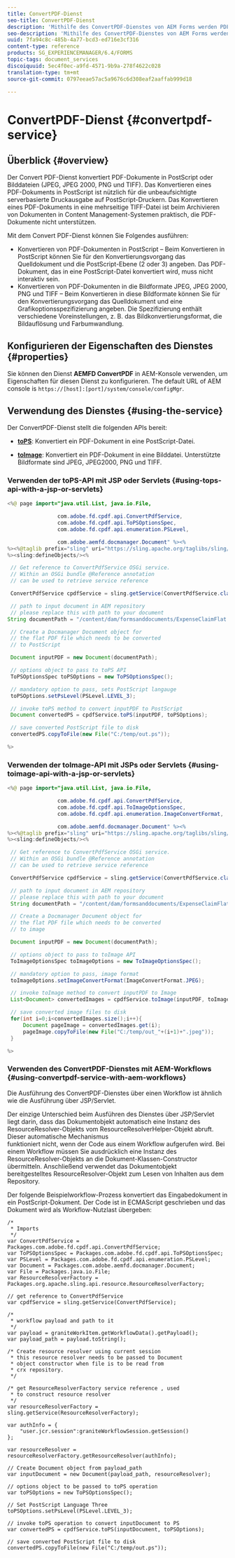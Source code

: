 ```yaml
---
title: ConvertPDF-Dienst
seo-title: ConvertPDF-Dienst
description: 'Mithilfe des ConvertPDF-Dienstes von AEM Forms werden PDF-Dokumente in PostScript- oder Bilddateien konvertiert. '
seo-description: 'Mithilfe des ConvertPDF-Dienstes von AEM Forms werden PDF-Dokumente in PostScript- oder Bilddateien konvertiert. '
uuid: 7fa94c8c-485b-4a77-bcd3-ed716e3cf316
content-type: reference
products: SG_EXPERIENCEMANAGER/6.4/FORMS
topic-tags: document_services
discoiquuid: 5ec4f0ec-a9fd-4571-9b9a-278f4622c028
translation-type: tm+mt
source-git-commit: 0797eeae57ac5a9676c6d308eaf2aaffab999d18

---
```



# ConvertPDF-Dienst {#convertpdf-service}

## Überblick {#overview}

Der Convert PDF-Dienst konvertiert PDF-Dokumente in PostScript oder Bilddateien (JPEG, JPEG 2000, PNG und TIFF). Das Konvertieren eines PDF-Dokuments in PostScript ist nützlich für die unbeaufsichtigte serverbasierte Druckausgabe auf PostScript-Druckern. Das Konvertieren eines PDF-Dokuments in eine mehrseitige TIFF-Datei ist beim Archivieren von Dokumenten in Content Management-Systemen praktisch, die PDF-Dokumente nicht unterstützen.

Mit dem Convert PDF-Dienst können Sie Folgendes ausführen:

* Konvertieren von PDF-Dokumenten in PostScript – Beim Konvertieren in PostScript können Sie für den Konvertierungsvorgang das Quelldokument und die PostScript-Ebene (2 oder 3) angeben. Das PDF-Dokument, das in eine PostScript-Datei konvertiert wird, muss nicht interaktiv sein.
* Konvertieren von PDF-Dokumenten in die Bildformate JPEG, JPEG 2000, PNG und TIFF – Beim Konvertieren in diese Bildformate können Sie für den Konvertierungsvorgang das Quelldokument und eine Grafikoptionsspezifizierung angeben. Die Spezifizierung enthält verschiedene Voreinstellungen, z. B. das Bildkonvertierungsformat, die Bildauflösung und Farbumwandlung.

## Konfigurieren der Eigenschaften des Dienstes   {#properties}

Sie können den Dienst **AEMFD ConvertPDF** in AEM-Konsole verwenden, um Eigenschaften für diesen Dienst zu konfigurieren. The default URL of AEM console is `https://[host]:[port]/system/console/configMgr`.

## Verwendung des Dienstes {#using-the-service}

Der ConvertPDF-Dienst stellt die folgenden APIs bereit:

* **[toPS](https://helpx.adobe.com/experience-manager/6-3/forms/javadocs/com/adobe/fd/cpdf/api/ConvertPdfService.html#toPS)**: Konvertiert ein PDF-Dokument in eine PostScript-Datei.

* **[toImage](https://helpx.adobe.com/experience-manager/6-3/forms/javadocs/com/adobe/fd/cpdf/api/ConvertPdfService.html#toImage)**: Konvertiert ein PDF-Dokument in eine Bilddatei. Unterstützte Bildformate sind JPEG, JPEG2000, PNG und TIFF.

### Verwenden der toPS-API mit JSP oder Servlets {#using-tops-api-with-a-jsp-or-servlets}

```java
<%@ page import="java.util.List, java.io.File,

                com.adobe.fd.cpdf.api.ConvertPdfService,
                com.adobe.fd.cpdf.api.ToPSOptionsSpec,
                com.adobe.fd.cpdf.api.enumeration.PSLevel,

                com.adobe.aemfd.docmanager.Document" %><%
%><%@taglib prefix="sling" uri="https://sling.apache.org/taglibs/sling/1.0" %><%
%><sling:defineObjects/><%

 // Get reference to ConvertPdfService OSGi service.
 // Within an OSGi bundle @Reference annotation 
 // can be used to retrieve service reference

 ConvertPdfService cpdfService = sling.getService(ConvertPdfService.class);

 // path to input document in AEM repository
 // please replace this with path to your document
String documentPath = "/content/dam/formsanddocuments/ExpenseClaimFlat.pdf";

 // Create a Docmanager Document object for 
 // the flat PDF file which needs to be converted 
 // to PostScript

 Document inputPDF = new Document(documentPath);

 // options object to pass to toPS API
 ToPSOptionsSpec toPSOptions = new ToPSOptionsSpec();

 // mandatory option to pass, sets PostScript langauge
 toPSOptions.setPsLevel(PSLevel.LEVEL_3);

 // invoke toPS method to convert inputPDF to PostScript
 Document convertedPS = cpdfService.toPS(inputPDF, toPSOptions);

 // save converted PostScript file to disk
 convertedPS.copyToFile(new File("C:/temp/out.ps"));

%>
```

### Verwenden der toImage-API mit JSPs oder Servlets {#using-toimage-api-with-a-jsp-or-servlets}

```java
<%@ page import="java.util.List, java.io.File,

                com.adobe.fd.cpdf.api.ConvertPdfService,
                com.adobe.fd.cpdf.api.ToImageOptionsSpec,
                com.adobe.fd.cpdf.api.enumeration.ImageConvertFormat,

                com.adobe.aemfd.docmanager.Document" %><%
%><%@taglib prefix="sling" uri="https://sling.apache.org/taglibs/sling/1.0" %><%
%><sling:defineObjects/><%

 // Get reference to ConvertPdfService OSGi service.
 // Within an OSGi bundle @Reference annotation 
 // can be used to retrieve service reference

 ConvertPdfService cpdfService = sling.getService(ConvertPdfService.class);

 // path to input document in AEM repository
 // please replace this with path to your document
 String documentPath = "/content/dam/formsanddocuments/ExpenseClaimFlat.pdf";

 // Create a Docmanager Document object for 
 // the flat PDF file which needs to be converted 
 // to image

 Document inputPDF = new Document(documentPath);

 // options object to pass to toImage API
 ToImageOptionsSpec toImageOptions = new ToImageOptionsSpec();

 // mandatory option to pass, image format
 toImageOptions.setImageConvertFormat(ImageConvertFormat.JPEG);

 // invoke toImage method to convert inputPDF to Image
 List<Document> convertedImages = cpdfService.toImage(inputPDF, toImageOptions);

 // save converted image files to disk
 for(int i=0;i<convertedImages.size();i++){
     Document pageImage = convertedImages.get(i);
     pageImage.copyToFile(new File("C:/temp/out_"+(i+1)+".jpeg"));
 }

%>
```

### Verwenden des ConvertPDF-Dienstes mit AEM-Workflows {#using-convertpdf-service-with-aem-workflows}

Die Ausführung des ConvertPDF-Dienstes über einen Workflow ist ähnlich wie die Ausführung über JSP/Servlet.

Der einzige Unterschied beim Ausführen des Dienstes über JSP/Servlet liegt darin, dass das Dokumentobjekt automatisch eine Instanz des ResourceResolver-Objekts vom ResourceResolverHelper-Objekt abruft. Dieser automatische Mechanismus\
funktioniert nicht, wenn der Code aus einem Workflow aufgerufen wird. Bei einem Workflow müssen Sie ausdrücklich eine Instanz des ResourceResolver-Objekts an die Dokument-Klassen-Constructor übermitteln. Anschließend verwendet das Dokumentobjekt\
bereitgestelltes ResourceResolver-Objekt zum Lesen von Inhalten aus dem Repository.

Der folgende Beispielworkflow-Prozess konvertiert das Eingabedokument in ein PostScript-Dokument. Der Code ist in ECMAScript geschrieben und das Dokument wird als Workflow-Nutzlast übergeben:

```
/*
 * Imports 
 */
var ConvertPdfService = Packages.com.adobe.fd.cpdf.api.ConvertPdfService;
var ToPSOptionsSpec = Packages.com.adobe.fd.cpdf.api.ToPSOptionsSpec;
var PSLevel = Packages.com.adobe.fd.cpdf.api.enumeration.PSLevel;
var Document = Packages.com.adobe.aemfd.docmanager.Document;
var File = Packages.java.io.File;
var ResourceResolverFactory = Packages.org.apache.sling.api.resource.ResourceResolverFactory;

// get reference to ConvertPdfService
var cpdfService = sling.getService(ConvertPdfService);

/*
 * workflow payload and path to it
 */
var payload = graniteWorkItem.getWorkflowData().getPayload();
var payload_path = payload.toString();

/* Create resource resolver using current session 
 * this resource resolver needs to be passed to Document
 * object constructor when file is to be read from 
 * crx repository. 
 */

/* get ResourceResolverFactory service reference , used 
 * to construct resource resolver
 */
var resourceResolverFactory = sling.getService(ResourceResolverFactory);

var authInfo = {
    "user.jcr.session":graniteWorkflowSession.getSession()
};

var resourceResolver = resourceResolverFactory.getResourceResolver(authInfo);

// Create Document object from payload_path 
var inputDocument = new Document(payload_path, resourceResolver);

// options object to be passed to toPS operation
var toPSOptions = new ToPSOptionsSpec();

// Set PostScript Language Three
toPSOptions.setPsLevel(PSLevel.LEVEL_3);

// invoke toPS operation to convert inputDocument to PS
var convertedPS = cpdfService.toPS(inputDocument, toPSOptions);

// save converted PostScript file to disk
convertedPS.copyToFile(new File("C:/temp/out.ps"));
```

